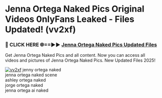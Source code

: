 # Jenna Ortega Naked Pics Original Videos 0nlyFans Leaked - Files Updated! (vv2xf)

<h3>🔴 CLICK HERE 🌐==►► <a href="https://tinyurl.com/up5wt9bj" rel="nofollow">Jenna Ortega Naked Pics Updated Files</a></h3>

Get Jenna Ortega Naked Pics and all content. Now you can access all videos and pictures of Jenna Ortega Naked Pics. New Updated Files 2025!

[![vv2xf](https://i.imgur.com/ABiUzMV.gif)](https://tinyurl.com/up5wt9bj)
jenny ortega naked<br>
jenna ortega naked scene<br>
ashley ortega naked<br>
jorge ortega naked<br>
jenna ortega ai naked